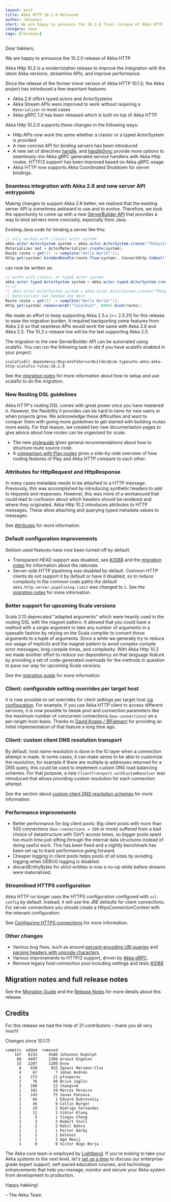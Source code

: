 ```yaml
---
layout: post
title: Akka HTTP 10.2.0 Released
author: Johannes
short: We are happy to announce the 10.2.0 final release of Akka HTTP
category: news
tags: [releases]
---
```


Dear hakkers,

We are happy to announce the 10.2.0 release of Akka HTTP.

Akka Http 10.2 is a modernization release to improve the integration with the latest Akka versions, streamline APIs, and improve performance.

Since the release of the former minor version of Akka HTTP 10.1.0, the Akka project has introduced a few important features:

 * Akka 2.6 offers typed actors and ActorSystems
 * Akka Stream APIs were improved to work without requiring a `Materializer` in most cases
 * Akka gRPC 1.0 has been released which is built on top of Akka HTTP

Akka Http 10.2.0 supports these changes in the following ways:

 * Http APIs now work the same whether a classic or a typed ActorSystem is provided
 * A new concise API for binding servers has been introduced
 * A new set of directives [handle](../routing-dsl/directives/route-directives/handle.md), and [handleSync](../routing-dsl/directives/route-directives/handleSync.md)
   provide more options to seamlessly mix Akka gRPC generated service handlers with Akka Http routes. HTTP/2 support has been improved based on Akka gRPC usage.
 * Akka HTTP now supports Akka Coordinated Shutdown for server bindings.

### Seamless integration with Akka 2.6 and new server API entrypoints

Making changes to support Akka 2.6 better, we realized that the existing server API is sometimes awkward to use and to evolve. Therefore, we took the opportunity to come up
with a new [ServerBuilder API](https://doc.akka.io/docs/akka-http/10.2/release-notes/10.2.x.html#seamless-integration-with-akka-2-6-and-new-server-api-entrypoints) that provides a
way to bind servers more concisely, especially from Java.

Existing Java code for binding a server like this:

```java
// only worked with classic actor system
akka.actor.ActorSystem system = akka.actor.ActorSystem.create("TheSystem");
Materializer mat = ActorMaterializer.create(system);
Route route = get(() -> complete("Hello World!"));
Http.get(system).bindAndHandle(route.flow(system), ConnectHttp.toHost("localhost", 8080), mat);
```

can now be written as:

```java
// works with classic or typed actor system
akka.actor.typed.ActorSystem system = akka.actor.typed.ActorSystem.create(Behaviors.empty(), "TheSystem");
// or
// akka.actor.ActorSystem system = akka.actor.ActorSystem.create("TheSystem");
// materializer not needed any more
Route route = get(() -> complete("Hello World!"));
Http.get(system).newServerAt("localhost", 8080).bind(route);
```

We made an effort to keep supporting Akka 2.5.x (>= 2.5.31) for this release to ease the migration burden. It required backporting some features from Akka 2.6 so that
seamless APIs would work the same with Akka 2.6 and Akka 2.5. The 10.2.x release line will be the last supporting Akka 2.5.

The migration to the new ServerBuilder API can be automated using scalafix. You can run the following task in sbt if you have scalafix enabled in your project:

```
scalafixAll dependency:MigrateToServerBuilder@com.typesafe.akka:akka-http-scalafix-rules:10.2.0
```

See the [migration notes](https://doc.akka.io/docs/akka-http/current/migration-guide/migration-guide-10.2.x.html#akka-http-10-1-x-10-2-0) for more information about how to setup
and use scalafix to do the migration.

### New Routing DSL guidelines

Akka HTTP's routing DSL comes with great power once you have mastered it. However, the flexibility it provides can be hard to tame for new users or when
projects grow. We acknowledge these difficulties and want to conquer them with giving more guidelines to get started with building routes more
easily. For that reason, we created two new documentation pages to give advice about how routes can be organized for scale:

 * The new [styleguide](https://doc.akka.io/docs/akka-http/current/routing-dsl/style-guide.html) gives general recommendations about how to structure route source code.
 * A [comparison with Play routes](https://doc.akka.io/docs/akka-http/current/routing-dsl/play-comparison.html) gives a side-by-side overview of how routing features of Play and Akka HTTP compare to
   each other.

### Attributes for HttpRequest and HttpResponse

In many cases metadata needs to be attached to a HTTP message. Previously, this was accomplished by introducing synthetic headers to add to requests and responses. However,
this was more of a workaround that could lead to confusion about which headers should be rendered and where they originated. Akka Http 10.2 introduces attributes to HTTP messages.
These allow attaching and querying typed metadata values to messages.

See [Attributes](https://doc.akka.io/docs/akka-http/current/common/http-model.html#attributes) for more information.

### Default configuration improvements

Seldom used features have now been turned off by default:

 * Transparent HEAD support was disabled, see [#2088](https://github.com/akka/akka-http/issues/2088) and the [migration notes](https://doc.akka.io/docs/akka-http/current/migration-guide/migration-guide-10.2.x.html#transparent-head-requests-now-disabled-by-default) for information about the rationale.
 * Server-side HTTP pipelining was disabled by default. Common HTTP clients do not support it by default or have it disabled, so to reduce complexity in the common code paths
   the default `akka.http.server.pipelining-limit` was changed to `1`. See the [migration notes](https://doc.akka.io/docs/akka-http/current/migration-guide/migration-guide-10.2.x.html#server-side-http-pipelining-now-disabled-by-default) for more information.

### Better support for upcoming Scala versions

Scala 2.13 deprecated "adapted arguments" which were heavily used in the routing DSL with the magnet pattern. It allowed that you could have a method with a single argument to
take any number of arguments in a typesafe fashion by relying on the Scala compiler to convert those arguments to a tuple of arguments. Since a while we generally try to reduce our usage
of implicits and the magnet pattern to avoid complex compile error messages, long compile times, and complexity. With Akka Http 10.2 we made another effort to reduce our dependency on that
language feature by providing a set of code-generated overloads for the methods in question to pave our way for upcoming Scala versions.

See the [migration guide](https://doc.akka.io/docs/akka-http/current/migration-guide/migration-guide-10.2.x.html#parameters-formfields-scaladsl-) for more information.

### Client: configurable setting overrides per target host

It is now possible to set overrides for client settings per target host [via configuration](https://doc.akka.io/docs/akka-http/current/client-side/configuration.html#per-host-overrides). For example, if you use Akka HTTP client
to access different services, it is now possible to tweak pool and connection parameters like the maximum number of concurrent connections (`max-connections`) on a per-target-host-basis.
Thanks to [David Knapp / @Falmarri](https://github.com/Falmarri) for providing an initial implementation of that feature a long time ago.

### Client: custom client DNS resolution transport

By default, host name resolution is done in the IO layer when a connection attempt is made. In some cases, it can make sense to be able to customize the resolution, for example if
there are multiple ip addresses returned for a DNS query, this could be used to implement custom DNS load balancing schemes. For that purpose, a new `ClientTransport.withCustomResolver` was
introduced that allows providing custom resolution for each connection attempt.

See the section about [custom client DNS resolution schemes](https://doc.akka.io/docs/akka-http/current/client-side/client-transport.html#custom-host-name-resolution-transport) for more information.

### Performance improvements

 * Better performance for big client pools: Big client pools with more than 500 connections (`max-connections = 500` or more) suffered from a bad choice of datastructure with O(n²) access
   times, so bigger pools spent too much time just sifting through the internal data structures instead of doing useful work. This has been fixed and a nightly benchmark has been set
   up to track performance going forward.
 * Cheaper logging in client pools helps pools of all sizes by avoiding logging when DEBUG logging is disabled.
 * discardEntityBytes for strict entities is now a no-op while before streams were materialized.

### Streamlined HTTPS configuration

Akka HTTP no longer uses the HTTPS configuration configured with `ssl-config`
by default. Instead, it will use the JRE defaults for client connections. For
server connections you should create a HttpsConnectionContext with
the relevant configuration.

See [Configuring HTTPS connections](https://doc.akka.io/docs/akka-http/current/migration-guide/migration-guide-10.2.x.html#configuring-https-connections) for more information.

### Other changes

* Various bug fixes, such as around [percent-encoding URI queries](https://github.com/akka/akka-http/pull/3003) and [parsing headers with unicode characters](https://github.com/akka/akka-http/issues/1484).
* Various improvements to HTTP/2 support, driven by [Akka gRPC](https://doc.akka.io/docs/akka-grpc).
* Remove legacy host connection pool including settings and tests [#3188](https://github.com/akka/akka-http/pull/3188)

## Migration notes and full release notes

See the [Migration Guide](https://doc.akka.io/docs/akka-http/current/migration-guide/migration-guide-10.2.x.html) and the [Release Notes](http://127.0.0.1:39553/release-notes/10.2.x.html)
for more details about this release.

## Credits

For this release we had the help of 21 contributors – thank you all very much!

Changes since 10.1.11:

```
commits  added  removed
    147   6233     4586 Johannes Rudolph
     80   4497     2308 Arnout Engelen
     33   2207     1280 Enno
      8    938      915 Ignasi Marimon-Clos
      4     67        7 Johan Andrén
      2    273       21 pfcoperez
      2     76       40 Brice Jaglin
      2    100       12 changvvb
      1    342       29 Marcos Pereira
      1    143       75 Jonas Fonseca
      1     64        1 Eduard Dubrovskiy
      1     46        9 Collin Burger
      1     29        2 Rodrigo Fernandes
      1     11        3 Viktor Klang
      1      5        1 Yingyu Cheng
      1      3        3 Robert Stoll
      1      2        2 Rahil Bohra
      1      1        1 Porter Darby
      1      1        1 belenot
      1      1        1 Age Mooij
      1      0        0 Victor Hugo Borja
```

The Akka core team is employed by [Lightbend](https://www.lightbend.com). If you're looking to take your Akka systems to the next level, let's [set up a time](https://www.lightbend.com/contact) to discuss our enterprise-grade expert support, self-paced education courses, and technology enhancements that help you manage, monitor and secure your Akka system from development to production.

Happy hakking!

– The Akka Team
